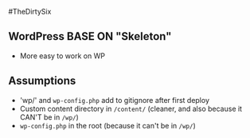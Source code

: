 #TheDirtySix

## WordPress BASE ON "Skeleton"

* More easy to work on WP

## Assumptions

* 'wp/' and `wp-config.php` add to gitignore after first deploy
* Custom content directory in `/content/` (cleaner, and also because it CAN'T be in `/wp/`)
* `wp-config.php` in the root (because it can't be in `/wp/`)


